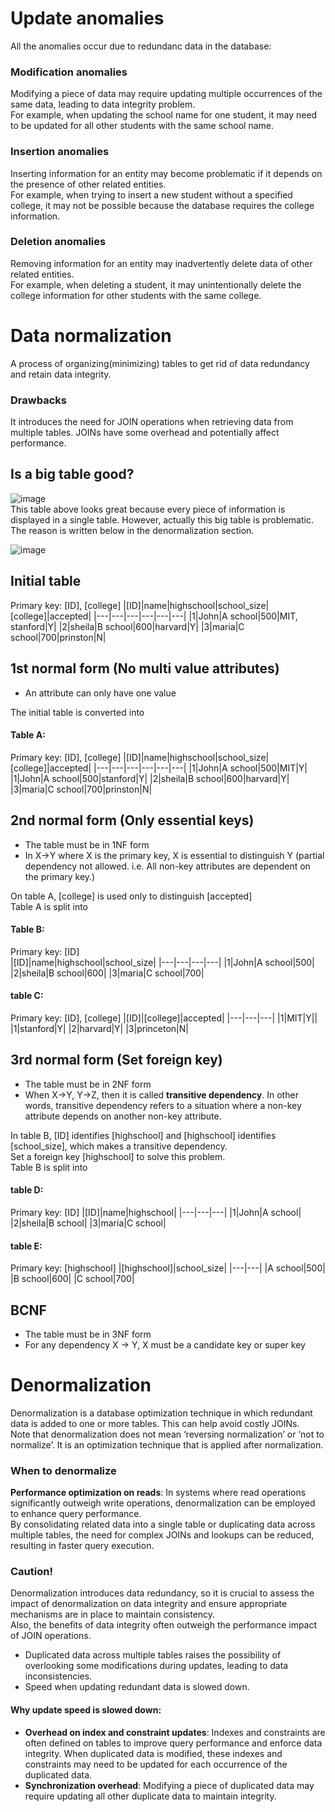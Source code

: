 # Update anomalies
All the anomalies occur due to redundanc data in the database:
### Modification anomalies
Modifying a piece of data may require updating multiple occurrences of the same data, leading to data integrity problem.<br>
For example, when updating the school name for one student, it may need to be updated for all other students with the same school name.
### Insertion anomalies
Inserting information for an entity may become problematic if it depends on the presence of other related entities.<br>
For example, when trying to insert a new student without a specified college, it may not be possible because the database requires the college information.<br>
### Deletion anomalies
Removing information for an entity may inadvertently delete data of other related entities.<br>
For example, when deleting a student, it may unintentionally delete the college information for other students with the same college.

# Data normalization
A process of organizing(minimizing) tables to get rid of data redundancy and retain data integrity.
### Drawbacks
It introduces the need for JOIN operations when retrieving data from multiple tables. JOINs have some overhead and potentially affect performance.<br>

## Is a big table good?
![image](https://user-images.githubusercontent.com/67142421/203905904-0b691b1f-2798-4b12-85f0-45daf6e2d466.png)<br>
This table above looks great because every piece of information is displayed in a single table. However, actually this big table is problematic.<br>
The reason is written below in the denormalization section.<br>

![image](https://user-images.githubusercontent.com/67142421/205222225-f131a5ca-c18a-4478-b72b-a8372c63afa9.png)

## Initial table
Primary key: [ID], [college]
|[ID]|name|highschool|school_size|[college]|accepted|
|---|---|---|---|---|---|
|1|John|A school|500|MIT, stanford|Y|
|2|sheila|B school|600|harvard|Y|
|3|maria|C school|700|prinston|N|

## 1st normal form (No multi value attributes)
- An attribute can only have one value

The initial table is converted into
#### Table A:
Primary key: [ID], [college]
|[ID]|name|highschool|school_size|[college]|accepted|
|---|---|---|---|---|---|
|1|John|A school|500|MIT|Y|
|1|John|A school|500|stanford|Y|
|2|sheila|B school|600|harvard|Y|
|3|maria|C school|700|prinston|N|

## 2nd normal form (Only essential keys)
- The table must be in 1NF form
- In X->Y where X is the primary key, X is essential to distinguish Y (partial dependency not allowed. i.e. All non-key attributes are dependent on the primary key.)

On table A, [college] is used only to distinguish [accepted]<br>
Table A is split into
#### Table B:
Primary key: [ID]<br>
|[ID]|name|highschool|school_size|
|---|---|---|---|
|1|John|A school|500|
|2|sheila|B school|600|
|3|maria|C school|700|
#### table C:
Primary key: [ID], [college]
|[ID]|[college]|accepted|
|---|---|---|
|1|MIT|Y||
|1|stanford|Y|
|2|harvard|Y|
|3|princeton|N|

## 3rd normal form (Set foreign key)
- The table must be in 2NF form
- When X->Y, Y->Z, then it is called **transitive dependency**. In other words, transitive dependency refers to a situation where a non-key attribute depends on another non-key attribute.<br>

In table B, [ID] identifies [highschool] and [highschool] identifies [school_size], which makes a transitive dependency.<br>
Set a foreign key [highschool] to solve this problem.<br>
Table B is split into
#### table D:
Primary key: [ID]
|[ID]|name|highschool|
|---|---|---|
|1|John|A school|
|2|sheila|B school|
|3|maria|C school|
#### table E:
Primary key: [highschool]
|[highschool]|school_size|
|---|---|
|A school|500|
|B school|600|
|C school|700|

## BCNF
- The table must be in 3NF form
- For any dependency X → Y, X must be a candidate key or super key
 
# Denormalization
Denormalization is a database optimization technique in which redundant data is added to one or more tables. This can help avoid costly JOINs.<br>
Note that denormalization does not mean ‘reversing normalization’ or ‘not to normalize’. It is an optimization technique that is applied after normalization.

### When to denormalize
**Performance optimization on reads**: In systems where read operations significantly outweigh write operations, denormalization can be employed to enhance query performance.<br>
By consolidating related data into a single table or duplicating data across multiple tables, the need for complex JOINs and lookups can be reduced, resulting in faster query execution.<br>
### Caution!
Denormalization introduces data redundancy, so it is crucial to assess the impact of denormalization on data integrity and ensure appropriate mechanisms are in place to maintain consistency.<br>
Also, the benefits of data integrity often outweigh the performance impact of JOIN operations.<br>
- Duplicated data across multiple tables raises the possibility of overlooking some modifications during updates, leading to data inconsistencies.
- Speed when updating redundant data is slowed down.
#### Why update speed is slowed down:
- **Overhead on index and constraint updates**: Indexes and constraints are often defined on tables to improve query performance and enforce data integrity. When duplicated data is modified, these indexes and constraints may need to be updated for each occurrence of the duplicated data.
- **Synchronization overhead**: Modifying a piece of duplicated data may require updating all other duplicate data to maintain integrity.
